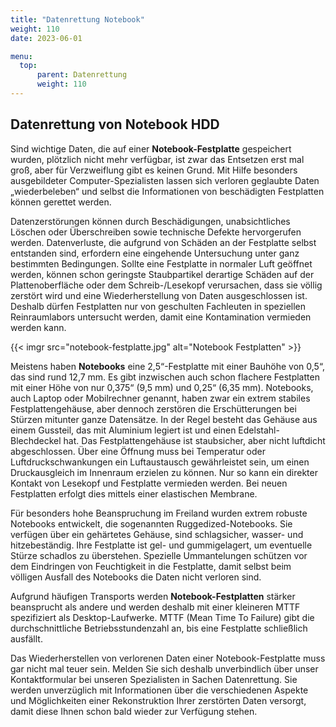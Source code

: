```yaml
---
title: "Datenrettung Notebook"
weight: 110
date: 2023-06-01

menu:
  top:
      parent: Datenrettung
      weight: 110
---
```


## Datenrettung von Notebook HDD

Sind wichtige Daten, die auf einer **Notebook-Festplatte** gespeichert wurden, plötzlich nicht mehr verfügbar, ist zwar das Entsetzen erst mal groß, aber für Verzweiflung gibt es keinen Grund. Mit Hilfe besonders ausgebildeter Computer-Spezialisten lassen sich verloren geglaubte Daten „wiederbeleben“ und selbst die Informationen von beschädigten Festplatten können gerettet werden.

Datenzerstörungen können durch Beschädigungen, unabsichtliches Löschen oder Überschreiben sowie technische Defekte hervorgerufen werden. Datenverluste, die aufgrund von Schäden an der Festplatte selbst entstanden sind, erfordern eine eingehende Untersuchung unter ganz bestimmten Bedingungen. Sollte eine Festplatte in normaler Luft geöffnet werden, können schon geringste Staubpartikel derartige Schäden auf der Plattenoberfläche oder dem Schreib-/Lesekopf verursachen, dass sie völlig zerstört wird und eine Wiederherstellung von Daten ausgeschlossen ist. Deshalb dürfen Festplatten nur von geschulten Fachleuten in speziellen Reinraumlabors untersucht werden, damit eine Kontamination vermieden werden kann.

{{< imgr src="notebook-festplatte.jpg" alt="Notebook Festplatten" >}}

Meistens haben **Notebooks** eine 2,5“-Festplatte mit einer Bauhöhe von 0,5“, das sind rund 12,7 mm. Es gibt inzwischen auch schon flachere Festplatten mit einer Höhe von nur 0,375“ (9,5 mm) und 0,25“ (6,35 mm). Notebooks, auch Laptop oder Mobilrechner genannt, haben zwar ein extrem stabiles Festplattengehäuse, aber dennoch zerstören die Erschütterungen bei Stürzen mitunter ganze Datensätze. In der Regel besteht das Gehäuse aus einem Gussteil, das mit Aluminium legiert ist und einen Edelstahl-Blechdeckel hat. Das Festplattengehäuse ist staubsicher, aber nicht luftdicht abgeschlossen. Über eine Öffnung muss bei Temperatur oder Luftdruckschwankungen ein Luftaustausch gewährleistet sein, um einen Druckausgleich im Innenraum erzielen zu können. Nur so kann ein direkter Kontakt von Lesekopf und Festplatte vermieden werden. Bei neuen Festplatten erfolgt dies mittels einer elastischen Membrane.

Für besonders hohe Beanspruchung im Freiland wurden extrem robuste Notebooks entwickelt, die sogenannten Ruggedized-Notebooks. Sie verfügen über ein gehärtetes Gehäuse, sind schlagsicher, wasser- und hitzebeständig. Ihre Festplatte ist gel- und gummigelagert, um eventuelle Stürze schadlos zu überstehen. Spezielle Ummantelungen schützen vor dem Eindringen von Feuchtigkeit in die Festplatte, damit selbst beim völligen Ausfall des Notebooks die Daten nicht verloren sind.

Aufgrund häufigen Transports werden **Notebook-Festplatten** stärker beansprucht als andere und werden deshalb mit einer kleineren MTTF spezifiziert als Desktop-Laufwerke. MTTF (Mean Time To Failure) gibt die durchschnittliche Betriebsstundenzahl an, bis eine Festplatte schließlich ausfällt.

Das Wiederherstellen von verlorenen Daten einer Notebook-Festplatte muss gar nicht mal teuer sein. Melden Sie sich deshalb unverbindlich über unser Kontaktformular bei unseren Spezialisten in Sachen Datenrettung. Sie werden unverzüglich mit Informationen über die verschiedenen Aspekte und Möglichkeiten einer Rekonstruktion Ihrer zerstörten Daten versorgt, damit diese Ihnen schon bald wieder zur Verfügung stehen.
